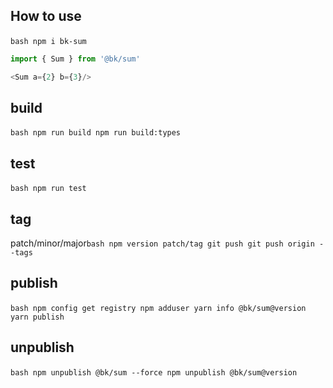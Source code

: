 ## How to use
​```bash
npm i bk-sum
​```

```js
import { Sum } from '@bk/sum'

<Sum a={2} b={3}/>
```

## build
​```bash
npm run build
npm run build:types
​```

## test
​```bash
npm run test
​```

## tag 
patch/minor/major
​```bash
npm version patch/tag
git push
git push origin --tags
​```

## publish
​```bash
npm config get registry
npm adduser
yarn info @bk/sum@version
yarn publish
​```

## unpublish
​```bash
npm unpublish @bk/sum --force
npm unpublish @bk/sum@version
​```
